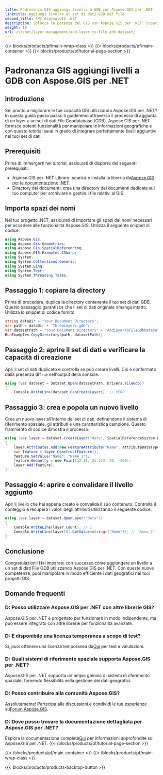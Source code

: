```yaml
---
title: Padronanza GIS aggiungi livelli a GDB con Aspose.GIS per .NET
linktitle: Aggiungi livello al set di dati GDB del file
second_title: API Aspose.GIS .NET
description: Sblocca la potenza del GIS con Aspose.GIS per .NET! Scopri come aggiungere layer ai set di dati File GDB in questo tutorial passo passo. #datigeografici #Aspose #GIS
weight: 16
url: /it/net/layer-management/add-layer-to-file-gdb-dataset/
---
```


{{< blocks/products/pf/main-wrap-class >}}
{{< blocks/products/pf/main-container >}}
{{< blocks/products/pf/tutorial-page-section >}}

# Padronanza GIS aggiungi livelli a GDB con Aspose.GIS per .NET

## introduzione
Sei pronto a migliorare le tue capacità GIS utilizzando Aspose.GIS per .NET? In questa guida passo passo ti guideremo attraverso il processo di aggiunta di un layer a un set di dati File Geodatabase (GDB). Aspose.GIS per .NET fornisce potenti funzionalità per manipolare le informazioni geografiche e con questo tutorial sarai in grado di integrare perfettamente livelli aggiuntivi nei tuoi set di dati.
## Prerequisiti
Prima di immergerti nel tutorial, assicurati di disporre dei seguenti prerequisiti:
-  Aspose.GIS per .NET Library: scarica e installa la libreria da[Aspose.GIS per la documentazione .NET](https://reference.aspose.com/gis/net/).
- Directory dei documenti: crea una directory dei documenti dedicata sul tuo computer per archiviare e gestire i file relativi al GIS.
## Importa spazi dei nomi
Nel tuo progetto .NET, assicurati di importare gli spazi dei nomi necessari per accedere alle funzionalità Aspose.GIS. Utilizza il seguente snippet di codice:
```csharp
using Aspose.Gis;
using Aspose.Gis.Geometries;
using Aspose.Gis.SpatialReferencing;
using Aspose.GIS.Examples.CSharp;
using System;
using System.Collections.Generic;
using System.Linq;
using System.Text;
using System.Threading.Tasks;
```
## Passaggio 1: copiare la directory
Prima di procedere, duplica la directory contenente il tuo set di dati GDB. Questo passaggio garantisce che il set di dati originale rimanga intatto. Utilizza lo snippet di codice fornito:
```csharp
string dataDir = "Your Document Directory";
var path = dataDir + "ThreeLayers.gdb";
var datasetPath = "Your Document Directory" + "AddLayerToFileGdbDataset_out.gdb";
RunExamples.CopyDirectory(path, datasetPath);
```
## Passaggio 2: aprire il set di dati e verificare la capacità di creazione
 Apri il set di dati duplicato e controlla se può creare livelli. Ciò è confermato dalla presenza di`True` nell'output della console.
```csharp
using (var dataset = Dataset.Open(datasetPath, Drivers.FileGdb))
{
    Console.WriteLine(dataset.CanCreateLayers); // VERO
```
## Passaggio 3: crea e popola un nuovo livello
Crea un nuovo layer all'interno del set di dati, definendone il sistema di riferimento spaziale, gli attributi e una caratteristica campione. Questo frammento di codice dimostra il processo:
```csharp
using (var layer = dataset.CreateLayer("data", SpatialReferenceSystem.Wgs84))
{
    layer.Attributes.Add(new FeatureAttribute("Name", AttributeDataType.String));
    var feature = layer.ConstructFeature();
    feature.SetValue("Name", "Name_1");
    feature.Geometry = new Point(12.21, 23.123, 20, -200);
    layer.Add(feature);
}
```
## Passaggio 4: aprire e convalidare il livello aggiunto
Apri il livello che hai appena creato e convalida il suo contenuto. Controlla il conteggio e recupera i valori degli attributi utilizzando il seguente codice:
```csharp
using (var layer = dataset.OpenLayer("data"))
{
    Console.WriteLine(layer.Count); // 1
    Console.WriteLine(layer[0].GetValue<string>("Name")); // "Nome_1"
}
```
## Conclusione
Congratulazioni! Hai imparato con successo come aggiungere un livello a un set di dati File GDB utilizzando Aspose.GIS per .NET. Con queste nuove competenze, puoi manipolare in modo efficiente i dati geografici nei tuoi progetti GIS.
## Domande frequenti
### D: Posso utilizzare Aspose.GIS per .NET con altre librerie GIS?
Aspose.GIS per .NET è progettato per funzionare in modo indipendente, ma può essere integrato con altre librerie per funzionalità avanzate.
### D: È disponibile una licenza temporanea a scopo di test?
 Sì, puoi ottenere una licenza temporanea da[Qui](https://purchase.aspose.com/temporary-license/) per test e valutazioni.
### D: Quali sistemi di riferimento spaziale supporta Aspose.GIS per .NET?
Aspose.GIS per .NET supporta un'ampia gamma di sistemi di riferimento spaziale, fornendo flessibilità nella gestione dei dati geografici.
### D: Posso contribuire alla comunità Aspose.GIS?
 Assolutamente! Partecipa alle discussioni e condividi le tue esperienze su[Forum Aspose.GIS](https://forum.aspose.com/c/gis/33).
### D: Dove posso trovare la documentazione dettagliata per Aspose.GIS per .NET?
 Esplora la documentazione completa[Qui](https://reference.aspose.com/gis/net/) per informazioni approfondite su Aspose.GIS per .NET.
{{< /blocks/products/pf/tutorial-page-section >}}

{{< /blocks/products/pf/main-container >}}
{{< /blocks/products/pf/main-wrap-class >}}

{{< blocks/products/products-backtop-button >}}
